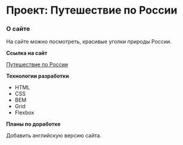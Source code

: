 # Проект: Путешествие по России

### О сайте
На сайте можно посмотреть, красивые уголки природы России.

**Ссылка на сайт**

[Путешествие по России](https://ivan-shlyakov.github.io/russian-travel/index.html)

**Технологии разработки**

* HTML
* CSS
* BEM
* Grid
* Flexbox

**Планы по доработке**

Добавить английскую версию сайта.